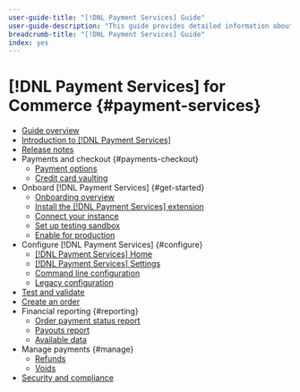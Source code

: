 ```yaml
---
user-guide-title: "[!DNL Payment Services] Guide"
user-guide-description: "This guide provides detailed information about installing and configuring [!DNL Payment Services] for your [!DNL Adobe Commerce] or [!DNL Magento Open Source] store."
breadcrumb-title: "[!DNL Payment Services] Guide"
index: yes
---
```


# [!DNL Payment Services] for Commerce {#payment-services}

- [Guide overview](guide-overview.md)
- [Introduction to [!DNL Payment Services]](overview.md)
- [Release notes](release-notes.md)
- Payments and checkout {#payments-checkout}
  - [Payment options](payments-options.md)
  - [Credit card vaulting](vaulting.md)
- Onboard [!DNL Payment Services] {#get-started}
  - [Onboarding overview](onboard.md)
  - [Install the [!DNL Payment Services] extension](install.md)
  - [Connect your instance](connect.md)
  - [Set up testing sandbox](sandbox.md)
  - [Enable for production](production.md)
- Configure [!DNL Payment Services] {#configure}
  - [[!DNL Payment Services] Home](payments-home.md)
  - [[!DNL Payment Services] Settings](settings.md)
  - [Command line configuration](configure-cli.md)
  - [Legacy configuration](configure-admin.md)
- [Test and validate](test-validate.md)
- [Create an order](create-order.md)
- Financial reporting {#reporting}
  - [Order payment status report](order-payment-status.md)
  - [Payouts report](payouts.md)
  - [Available data](data.md)
- Manage payments {#manage}
  - [Refunds](refunds.md)
  - [Voids](voids.md)
- [Security and compliance](security.md)
